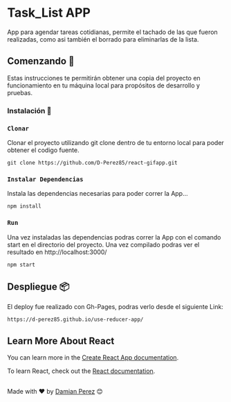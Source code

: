 # Task_List APP

App para agendar tareas cotidianas, permite el tachado de las que fueron realizadas, como asi también el borrado para eliminarlas de la lista.

## Comenzando 🚀

Estas instrucciones te permitirán obtener una copia del proyecto en funcionamiento en tu máquina local para propósitos de desarrollo y pruebas.


### Instalación 🔧

### `Clonar` 
Clonar el proyecto utilizando git clone  dentro de tu entorno local para poder obtener el codigo fuente. 
```
git clone https://github.com/D-Perez85/react-gifapp.git
```
### `Instalar Dependencias`
Instala las dependencias necesarias para poder correr la App...
```
npm install
```
### `Run`
Una vez instaladas las dependencias podras correr la App con el comando start en el directorio del proyecto. 
Una vez compilado podras ver el resultado en http://localhost:3000/
```
npm start
```

## Despliegue 📦

El deploy fue realizado con Gh-Pages, podras verlo desde el siguiente Link: 

```
https://d-perez85.github.io/use-reducer-app/
```


## Learn More About React

You can learn more in the [Create React App documentation](https://facebook.github.io/create-react-app/docs/getting-started).

To learn React, check out the [React documentation](https://reactjs.org/).

##
Made with ❤️ by [Damian Perez](https://github.com/D-Perez85) 😊

